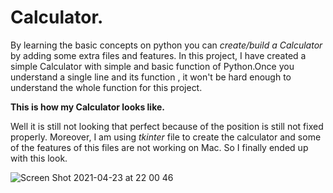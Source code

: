 # Calculator.
By learning the basic concepts on python you can *create/build a Calculator* by adding some extra files and features. In this project, I have created a simple 
Calculator with simple and basic function of Python.Once you understand a single line and its function , it won't be hard enough to understand the whole function
for this project.


**This is how my Calculator looks like.**


Well it is still not looking that perfect because of the position is still not fixed properly. Moreover, I am using *tkinter* file to create the calculator and some of the features of this files are not working on Mac. So I finally ended up with this look.

![Screen Shot 2021-04-23 at 22 00 46](https://user-images.githubusercontent.com/78782368/115900946-46787280-a480-11eb-853f-55455f365e76.png)
